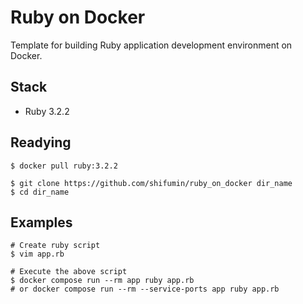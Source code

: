 # Ruby on Docker
Template for building Ruby application development environment on Docker.

## Stack
- Ruby 3.2.2

## Readying

```shell
$ docker pull ruby:3.2.2
```

```shell
$ git clone https://github.com/shifumin/ruby_on_docker dir_name
$ cd dir_name
```

## Examples

```shell
# Create ruby script
$ vim app.rb

# Execute the above script
$ docker compose run --rm app ruby app.rb
# or docker compose run --rm --service-ports app ruby app.rb
```
